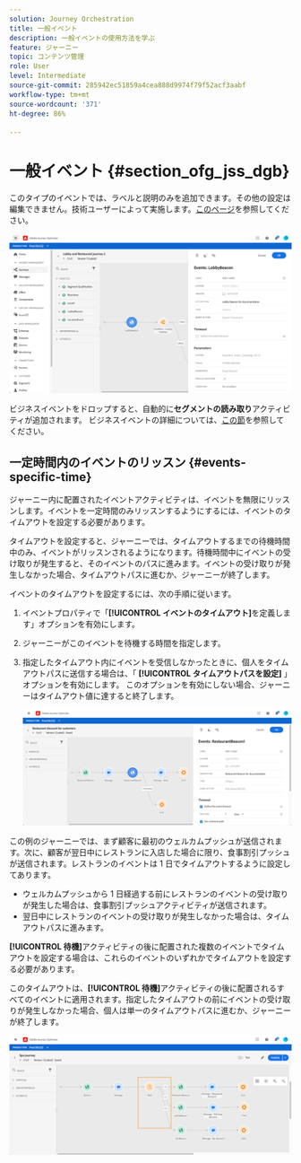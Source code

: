 ```yaml
---
solution: Journey Orchestration
title: 一般イベント
description: 一般イベントの使用方法を学ぶ
feature: ジャーニー
topic: コンテンツ管理
role: User
level: Intermediate
source-git-commit: 285942ec51859a4cea888d9974f79f52acf3aabf
workflow-type: tm+mt
source-wordcount: '371'
ht-degree: 86%

---
```


# 一般イベント {#section_ofg_jss_dgb}

このタイプのイベントでは、ラベルと説明のみを追加できます。その他の設定は編集できません。技術ユーザーによって実施します。[このページ](../event/about-events.md)を参照してください。

![](../assets/general-events.png)

ビジネスイベントをドロップすると、自動的に&#x200B;**セグメントの読み取り**&#x200B;アクティビティが追加されます。 ビジネスイベントの詳細については、[この節](../event/about-events.md)を参照してください。

## 一定時間内のイベントのリッスン {#events-specific-time}

ジャーニー内に配置されたイベントアクティビティは、イベントを無限にリッスンします。イベントを一定時間のみリッスンするようにするには、イベントのタイムアウトを設定する必要があります。

タイムアウトを設定すると、ジャーニーでは、タイムアウトするまでの待機時間中のみ、イベントがリッスンされるようになります。待機時間中にイベントの受け取りが発生すると、そのイベントのパスに進みます。イベントの受け取りが発生しなかった場合、タイムアウトパスに進むか、ジャーニーが終了します。

イベントのタイムアウトを設定するには、次の手順に従います。

1. イベントプロパティで「**[!UICONTROL イベントのタイムアウト]**&#x200B;を定義します」オプションを有効にします。

1. ジャーニーがこのイベントを待機する時間を指定します。

1. 指定したタイムアウト内にイベントを受信しなかったときに、個人をタイムアウトパスに送信する場合は、「 **[!UICONTROL タイムアウトパスを設定]** 」オプションを有効にします。 このオプションを有効にしない場合、ジャーニーはタイムアウト値に達すると終了します。

   ![](../assets/event-timeout.png)

この例のジャーニーでは、まず顧客に最初のウェルカムプッシュが送信されます。次に、顧客が翌日中にレストランに入店した場合に限り、食事割引プッシュが送信されます。レストランのイベントは 1 日でタイムアウトするように設定してあります。

* ウェルカムプッシュから 1 日経過する前にレストランのイベントの受け取りが発生した場合は、食事割引プッシュアクティビティが送信されます。
* 翌日中にレストランのイベントの受け取りが発生しなかった場合は、タイムアウトパスに進みます。

**[!UICONTROL 待機]**&#x200B;アクティビティの後に配置された複数のイベントでタイムアウトを設定する場合は、これらのイベントのいずれかでタイムアウトを設定する必要があります。

このタイムアウトは、**[!UICONTROL 待機]**&#x200B;アクティビティの後に配置されるすべてのイベントに適用されます。指定したタイムアウトの前にイベントの受け取りが発生しなかった場合、個人は単一のタイムアウトパスに進むか、ジャーニーが終了します。

![](../assets/event-timeout-group.png)
